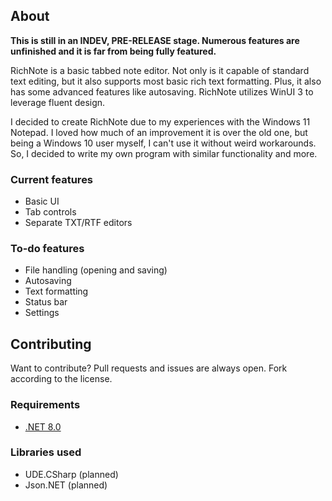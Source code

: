 ## About
**This is still in an INDEV, PRE-RELEASE stage. Numerous features are unfinished and it is far from being fully featured.**

RichNote is a basic tabbed note editor. Not only is it capable of standard text editing, but it also supports most basic rich text formatting. Plus, it also has some advanced features like autosaving. RichNote utilizes WinUI 3 to leverage fluent design.

I decided to create RichNote due to my experiences with the Windows 11 Notepad. I loved how much of an improvement it is over the old one, but being a Windows 10 user myself, I can't use it without weird workarounds. So, I decided to write my own program with similar functionality and more.

### Current features
* Basic UI
* Tab controls
* Separate TXT/RTF editors

### To-do features
* File handling (opening and saving)
* Autosaving
* Text formatting
* Status bar
* Settings

## Contributing
Want to contribute? Pull requests and issues are always open. Fork according to the license.

### Requirements
* [.NET 8.0](https://dotnet.microsoft.com/en-us/download/dotnet/8.0)

### Libraries used
* UDE.CSharp (planned)
* Json.NET (planned)
